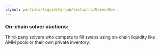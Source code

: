 ```yaml
---
layout: partials/liquidity-hub/section-1/Boxes/Box
---
```


### On-chain solver auctions:

Third-party solvers who compete to fill swaps using on-chain liquidity like AMM pools or their own private inventory.
